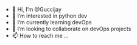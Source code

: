 - 👋 Hi, I’m @Guccijay
- 👀 I’m interested in python dev
- 🌱 I’m currently learning devOps
- 💞️ I’m looking to collaborate on devOps projects
- 📫 How to reach me ...

<!---
Guccijay/Guccijay is a ✨ special ✨ repository because its `README.md` (this file) appears on your GitHub profile.
You can click the Preview link to take a look at your changes.
--->
